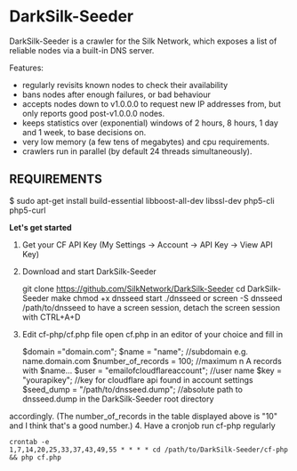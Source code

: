 DarkSilk-Seeder
==============

DarkSilk-Seeder is a crawler for the Silk Network, which exposes a list
of reliable nodes via a built-in DNS server.

Features:
* regularly revisits known nodes to check their availability
* bans nodes after enough failures, or bad behaviour
* accepts nodes down to v1.0.0.0 to request new IP addresses from,
  but only reports good post-v1.0.0.0 nodes.
* keeps statistics over (exponential) windows of 2 hours, 8 hours,
  1 day and 1 week, to base decisions on.
* very low memory (a few tens of megabytes) and cpu requirements.
* crawlers run in parallel (by default 24 threads simultaneously).

REQUIREMENTS
------------

$ sudo apt-get install build-essential libboost-all-dev libssl-dev php5-cli php5-curl

**Let's get started**

 1. Get your CF API Key (My Settings -> Account -> API Key -> View API Key)
 2. Download and start DarkSilk-Seeder

    git clone https://github.com/SilkNetwork/DarkSilk-Seeder
    cd DarkSilk-Seeder
    make
    chmod +x dnsseed start
    ./dnsseed
    or 
    screen -S dnsseed /path/to/dnsseed
    to have a screen session, detach the screen session with CTRL+A+D

 3. Edit cf-php/cf.php file
    open cf.php in an editor of your choice
    and fill in 

    $domain ="domain.com";
    $name = "name"; //subdomain e.g. name.domain.com 
    $number_of_records = 100; //maximum n A records with $name... 
    $user = "emailofcloudflareaccount"; //user name
    $key = "yourapikey"; //key for cloudflare api found in account settings
    $seed_dump = "/path/to/dnsseed.dump"; //absolute path to dnsseed.dump in the DarkSilk-Seeder root directory 
    
accordingly. (The number_of_records in the table displayed above is "10" and I think that's a good number.)
4. Have a cronjob run cf-php regularly

    crontab -e
    1,7,14,20,25,33,37,43,49,55 * * * * cd /path/to/DarkSilk-Seeder/cf-php && php cf.php

